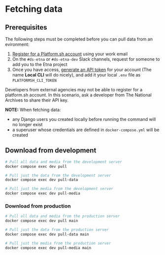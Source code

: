# Fetching data

## Prerequisites

The following steps must be completed before you can pull data from an evironment:

1. [Register for a Platform.sh account](https://auth.api.platform.sh/register) using your work email
2. On the `#ds-etna` or `#ds-etna-dev` Slack channels, request for someone to add you to the Etna project
3. Once you have access, [generate an API token](https://docs.platform.sh/development/cli/api-tokens.html#get-a-token) for your account (The name **Local CLI** will do nicely), and add it your local `.env` file as `PLATFORMSH_CLI_TOKEN`

Developers from external agencies may not be able to register for a platform.sh account. In this scenario, ask a developer from The National Archives to share their API key.

**NOTE:** When fetching data:

- any Django users you created locally before running the command will no longer exist
- a superuser whose credentials are defined in `docker-compose.yml` will be created

## Download from development

```sh
# Pull all data and media from the development server
docker compose exec dev pull

# Pull just the data from the development server
docker compose exec dev pull-data

# Pull just the media from the development server
docker compose exec dev pull-media
```

### Download from production

```sh
# Pull all data and media from the production server
docker compose exec dev pull main

# Pull just the data from the production server
docker compose exec dev pull-data main

# Pull just the media from the production server
docker compose exec dev pull-media main
```
